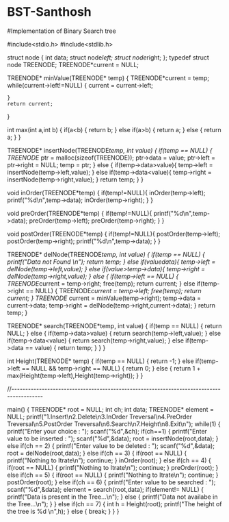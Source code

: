 # BST-Santhosh
#Implementation of Binary Search tree 

#include<stdio.h>
#include<stdlib.h>

struct node
{
  int data;
  struct node*left;
  struct node*right;
};
typedef struct node TREENODE;
TREENODE*current = NULL;

TREENODE* minValue(TREENODE* temp)
{
    TREENODE*current = temp;
    while(current->left!=NULL)
    {
        current = current->left;

    }
    return current;
}

int max(int a,int b)
{
    if(a<b)
    {
        return b;
    }
    else if(a>b)
    {
        return a;
    }
    else
    {
        return a;
    }
}

TREENODE* insertNode(TREENODE*temp, int value)
{
    if(temp == NULL)
    {
        TREENODE* ptr = malloc(sizeof(TREENODE));
        ptr->data = value;
        ptr->left = ptr->right = NULL;
        temp = ptr;
    }
    else
    {
        if(temp->data>value){
            temp->left = insertNode(temp->left,value);
        }
        else if(temp->data<value){
            temp->right = insertNode(temp->right,value);
        }
        return temp;
    }
}

void inOrder(TREENODE*temp)
{
    if(temp!=NULL){
        inOrder(temp->left);
        printf("%d\n",temp->data);
        inOrder(temp->right);
    }
}

void preOrder(TREENODE*temp)
{
    if(temp!=NULL){
        printf("%d\n",temp->data);
        preOrder(temp->left);
        preOrder(temp->right);
    }
}

void postOrder(TREENODE*temp)
{
    if(temp!=NULL){
        postOrder(temp->left);
        postOrder(temp->right);
        printf("%d\n",temp->data);
    }
}

TREENODE* delNode(TREENODE*temp, int value)
{
    if(temp == NULL)
    {
        printf("Data not Found \n");
        return temp;
    }
    else if(value<temp->data){
        temp->left = delNode(temp->left,value);
    }
    else if(value>temp->data){
        temp->right = delNode(temp->right,value);
    }
    else
    {
        if(temp->left == NULL)
        {
            TREENODE*current = temp->right;
            free(temp);
            return current;
        }
        else if(temp->right == NULL)
        {
            TREENODE*current = temp->left;
            free(temp);
            return current;
        }
        TREENODE* current = minValue(temp->right);
        temp->data = current->data;
        temp->right = delNode(temp->right,current->data);
    }
    return temp;
}

TREENODE* search(TREENODE*temp, int value)
{
    if(temp == NULL)
    {
        return NULL;
    }
    else
    {
        if(temp->data>value)
        {
            return search(temp->left,value);
        }
        else if(temp->data<value)
        {
            return search(temp->right,value);
        }
        else if(temp->data == value)
        {
            return temp;
        }
    }
}

int Height(TREENODE* temp)
{
    if(temp == NULL)
    {
        return -1;
    }
    else if(temp->left == NULL && temp->right == NULL)
    {
        return 0;
    }
    else
    {
        return 1 + max(Height(temp->left),Height(temp->right));
    }
}

//-----------------------------------------------------------------------------------------

main()
{
    TREENODE* root = NULL;
    int ch;
    int data;
    TREENODE* element = NULL;
    printf("1.Insert\n2.Delete\n3.InOrder Treversal\n4.PreOrder Treversal\n5.PostOrder Treversal\n6.Search\n7.Height\n8.Exit\n");
    while(1)
    {
        printf("Enter your choice : ");
        scanf("%d",&ch);
        if(ch==1)
        {
            printf("Enter value to be inserted : ");
            scanf("%d",&data);
            root = insertNode(root,data);
        }
        else if(ch == 2)
        {
            printf("Enter value to be deleted : ");
            scanf("%d",&data);
            root = delNode(root,data);
        }
        else if(ch == 3)
        {
            if(root == NULL)
            {
                printf("Nothing to Itrate\n");
                continue;
            }
            inOrder(root);
        }
        else if(ch == 4)
        {
            if(root == NULL)
            {
                printf("Nothing to Itrate\n");
                continue;
            }
            preOrder(root);
        }
        else if(ch == 5)
        {
            if(root == NULL)
            {
                printf("Nothing to Itrate\n");
                continue;
            }
            postOrder(root);
        }
        else if(ch == 6)
        {
            printf("Enter value to be searched : ");
            scanf("%d",&data);
            element = search(root,data);
            if(element!= NULL)
            {
                printf("Data is present in the Tree...\n");
            }
            else
            {
                printf("Data not availabe in the Tree...\n");
            }
        }
        else if(ch == 7)
        {
            int h = Height(root);
            printf("The height of the tree is %d \n",h);
        }
        else
        {
            break;
        }
    }
}

